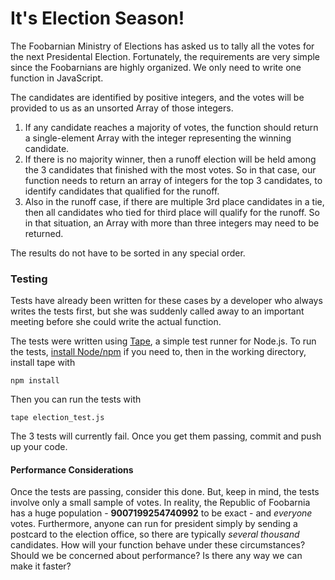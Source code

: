 # It's Election Season!

The Foobarnian Ministry of Elections has asked us to tally all the votes for the
next Presidental Election. Fortunately, the requirements are very simple since
the Foobarnians are highly organized. We only need to write one function in
JavaScript.

The candidates are identified by positive integers, and the votes will be
provided to us as an unsorted Array of those integers.

  1. If any candidate reaches a majority of votes, the function should return a
single-element Array with the integer representing the winning candidate.
  2. If there is no majority winner, then a runoff election will be held among the 3
candidates that finished with the most votes. So in that case, our function
needs to return an array of integers for the top 3 candidates, to identify
candidates that qualified for the runoff.
  3. Also in the runoff case, if there are multiple 3rd place candidates in a tie,
then all candidates who tied for third place will qualify for the runoff. So in
that situation, an Array with more than three integers may need to be returned.

The results do not have to be sorted in any special order.

### Testing

Tests have already been written for these cases by a developer who always
writes the tests first, but she was suddenly called away to an important
meeting before she could write the actual function.

The tests were written using [Tape](https://github.com/substack/tape), a simple test runner for Node.js. To run the
tests, [install Node/npm](https://docs.npmjs.com/getting-started/installing-node) if you need to, then in the working directory, install tape with

`npm install`

Then you can run the tests with

`tape election_test.js`

The 3 tests will currently fail. Once you get them passing, commit and push up
your code.

#### Performance Considerations

Once the tests are passing, consider this done. But, keep in mind, the tests
involve only a small sample of votes. In reality, the Republic of Foobarnia has a
huge population - **9007199254740992** to be exact - and *everyone* votes.
Furthermore, anyone can run for president simply by sending a postcard to the
election office, so there are typically *several thousand* candidates. How will
your function behave under these circumstances? Should we be concerned about
performance? Is there any way we can make it faster?

